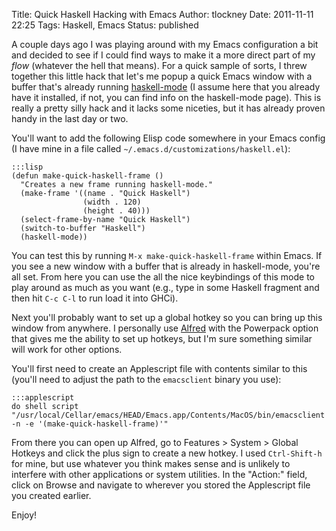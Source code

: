 Title: Quick Haskell Hacking with Emacs
Author: tlockney
Date: 2011-11-11 22:25
Tags: Haskell, Emacs
Status: published

A couple days ago I was playing around with my Emacs configuration a bit and decided to see if I could find ways to make it a more direct part of my *flow* (whatever the hell that means). For a quick sample of sorts, I threw together this little hack that let's me popup a quick Emacs window with a buffer that's already running [haskell-mode][] (I assume here that you already have it installed, if not, you can find info on the haskell-mode page). This is really a pretty silly hack and it lacks some niceties, but it has already proven handy in the last day or two.

You'll want to add the following Elisp code somewhere in your Emacs config (I have mine in a file called `~/.emacs.d/customizations/haskell.el`):

    :::lisp
    (defun make-quick-haskell-frame ()
      "Creates a new frame running haskell-mode."
      (make-frame '((name . "Quick Haskell")
                    (width . 120)
                    (height . 40)))
      (select-frame-by-name "Quick Haskell")
      (switch-to-buffer "Haskell")
      (haskell-mode))

You can test this by running `M-x make-quick-haskell-frame` within Emacs. If you see a new window with a buffer that is already in haskell-mode, you're all set. From here you can use the all the nice keybindings of this mode to play around as much as you want (e.g., type in some Haskell fragment and then hit `C-c C-l` to run load it into GHCi).

Next you'll probably want to set up a global hotkey so you can bring up this window from anywhere. I personally use [Alfred][] with the Powerpack option that gives me the ability to set up hotkeys, but I'm sure something similar will work for other options.

You'll first need to create an Applescript file with contents similar to this (you'll need to adjust the path to the `emacsclient` binary you use):

    :::applescript
    do shell script "/usr/local/Cellar/emacs/HEAD/Emacs.app/Contents/MacOS/bin/emacsclient -n -e '(make-quick-haskell-frame)'"

From there you can open up Alfred, go to Features > System > Global Hotkeys and click the plus sign to create a new hotkey. I used `Ctrl-Shift-h` for mine, but use whatever you think makes sense and is unlikely to interfere with other applications or system utilities. In the "Action:" field, click on Browse and navigate to wherever you stored the Applescript file you created earlier.

Enjoy!

[haskell-mode]: http://www.haskell.org/haskellwiki/Haskell_mode_for_Emacs "Haskell Mode"
[Alfred]: http://www.alfredapp.com/ "Alfred App"